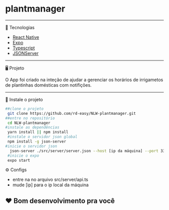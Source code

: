 # plantmanager
---

🌟 Tecnologias

- [React Native](https://reactnative.dev/)
- [Expo](https:expo.io)
- [Typescript](https://www.typescriptlang.org/)
- [JSONServer](https://github.com/typicode/json-server)

---

🖥️ Projeto

O App foi criado na inteção de ajudar a gerenciar os horários de irrigametos
de plantinhas domésticas com notifições.

---

🍚 Instale o projeto

```bash
##clone o projeto
 git clone https://github.com/rd-easy/NLW-plantmanager.git
##entre no repositório
 cd NLW-plantmanager
#instale as dependências
 yarn install || npm install
 #instale o servidor json global
 npm install -g json-server
#inicie o servidor json
  json-server ./src/server/server.json --host [ip da máquina] --port 3333 --delay 700
 #inicie o expo 
 expo start
```

⚙️ Configs

- entre na no arquivo src/server/api.ts
- mude [ip] para o ip local da máquina

## ❤️ Bom desenvolvimento pra você
